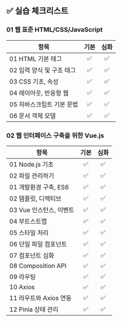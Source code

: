 ## ✅ 실습 체크리스트

### 01 웹 표준 HTML/CSS/JavaScript

| 항목 | 기본 | 심화 |
|------|:----:|:----:|
| 01 HTML 기본 태그 | ✅ | ✅ |
| 02 입력 양식 및 구조 태그 | ✅ | ✅ |
| 03 CSS 기초, 속성 | ✅ | ✅ |
| 04 레이아웃, 반응형 웹 | ✅ | ✅ |
| 05 자바스크립트 기본 문법 | ✅ | ✅ |
| 06 문서 객체 모델 | ✅ | ✅ |

### 02 웹 인터페이스 구축을 위한 Vue.js

| 항목 | 기본 | 심화 |
|------|:----:|:----:|
| 01 Node.js 기초 | ✅ | ✅ |
| 02 파일 관리하기 | ✅ | ✅ |
| 01 개발환경 구축, ES6 | ✅ | ✅ |
| 02 템플릿, 디렉티브 | ✅ | ✅ |
| 03 Vue 인스턴스, 이벤트 | ✅ | ✅ |
| 04 부트스트랩 | ✅ | ✅ |
| 05 스타일 처리 | ✅ | ✅ |
| 06 단일 파일 컴포넌트 | ✅ | ✅ |
| 07 컴포넌트 심화 | ✅ | ✅ |
| 08 Composition API | ✅ | ✅ |
| 09 라우팅 | ✅ | ✅ |
| 10 Axios | ✅ | ✅ |
| 11 라우트와 Axios 연동 | ✅ | ✅ |
| 12 Pinia 상태 관리 | ✅ | ✅ |
